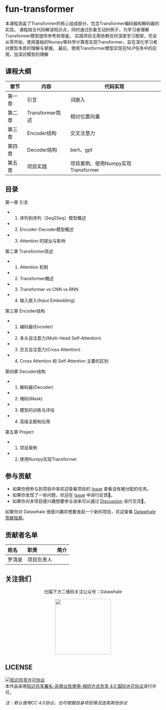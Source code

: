 # fun-transformer
本课程涵盖了Transformer的核心组成部分，包含Transformer编码器和解码器的实现。
课程结合代码解读知识点，同时通过形象生动的例子，为学习者理解Transformer模型提供参考和借鉴。
实践项目无需依赖任何深度学习框架，完全从零开始，使用基础的Numpy等科学计算库实现Transformer，旨在深化学习者对模型本质的理解与掌握。
最后，使用Transformer模型实现在NLP任务中的应用，加深对模型的理解


## 课程大纲
| 章节  | 内容 | 代码实现|
| ------------- | ------------- |------------- |
| 第一章 | 引言 |词嵌入|
| 第二章 | Transformer简述 |   相对位置向量  |
| 第三章 | Encoder结构   | 交叉注意力     |
|第四章   |Decoder结构| bert、gpt      |
|第五章 |项目实践| 项目案例、使用Numpy实现Transformer|

## 目录
第一章 引言
- 1. 序列到序列（Seq2Seq）模型概述
- 2. Encoder-Decoder模型概述
- 3. Attention 的提出与影响

第二章 Transformer简述
- 1. Attention 机制
- 2. Transformer概述
- 3. Transformer vs CNN vs RNN
- 4. 输入嵌入(Input Embedding)

第三章 Encoder结构
-  1. 编码器(Encoder)
- 2. 多头自注意力(Multi-Head Self-Attention)
- 3. 交叉自注意力(Cross Attention)
- 4. Cross Attention 和 Self Attention 主要的区别

第四章 Decoder结构
- 1. 解码器(Decoder)
- 2. 掩码(Mask)
- 3. 模型的训练与评估
- 4. 高级主题和应用
  
第五章 Project
- 1. 项目案例
- 2. 使用Numpy实现Transformer


## 参与贡献

- 如果你想参与到项目中来欢迎查看项目的 [Issue]() 查看没有被分配的任务。
- 如果你发现了一些问题，欢迎在 [Issue]() 中进行反馈🐛。
- 如果你对本项目感兴趣想要参与进来可以通过 [Discussion]() 进行交流💬。

如果你对 Datawhale 很感兴趣并想要发起一个新的项目，欢迎查看 [Datawhale 贡献指南](https://github.com/datawhalechina/DOPMC#%E4%B8%BA-datawhale-%E5%81%9A%E5%87%BA%E8%B4%A1%E7%8C%AE)。

## 贡献者名单

| 姓名 | 职责 | 简介 |
| :----| :---- | :---- |
| 罗清泉 | 项目负责人 |  |



## 关注我们

<div align=center>
<p>扫描下方二维码关注公众号：Datawhale</p>
<img src="https://raw.githubusercontent.com/datawhalechina/pumpkin-book/master/res/qrcode.jpeg" width = "180" height = "180">
</div>

## LICENSE

<a rel="license" href="http://creativecommons.org/licenses/by-nc-sa/4.0/"><img alt="知识共享许可协议" style="border-width:0" src="https://img.shields.io/badge/license-CC%20BY--NC--SA%204.0-lightgrey" /></a><br />本作品采用<a rel="license" href="http://creativecommons.org/licenses/by-nc-sa/4.0/">知识共享署名-非商业性使用-相同方式共享 4.0 国际许可协议</a>进行许可。

*注：默认使用CC 4.0协议，也可根据自身项目情况选用其他协议*
